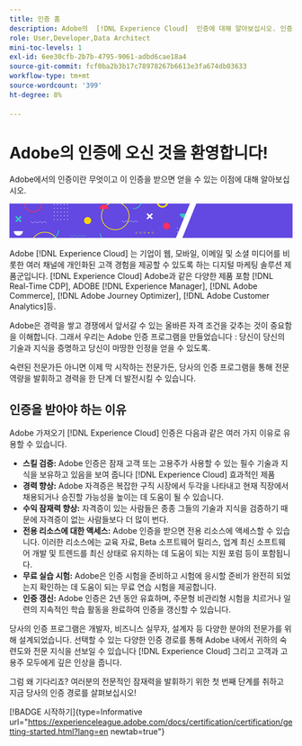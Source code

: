 ```yaml
---
title: 인증 홈
description: Adobe의  [!DNL Experience Cloud]  인증에 대해 알아보십시오. 인증을 받으면 무엇을 할 수 있는지 알아보십시오.
role: User,Developer,Data Architect
mini-toc-levels: 1
exl-id: 6ee30cfb-2b7b-4795-9061-adbd6cae18a4
source-git-commit: fcf0ba2b3b17c78978267b6613e3fa674db03633
workflow-type: tm+mt
source-wordcount: '399'
ht-degree: 8%

---
```


# Adobe의 인증에 오신 것을 환영합니다!

Adobe에서의 인증이란 무엇이고 이 인증을 받으면 얻을 수 있는 이점에 대해 알아보십시오.

![배너](/help/certifications/assets/home_banner_smallwide.png)

Adobe [!DNL Experience Cloud] 는 기업이 웹, 모바일, 이메일 및 소셜 미디어를 비롯한 여러 채널에 개인화된 고객 경험을 제공할 수 있도록 하는 디지털 마케팅 솔루션 제품군입니다. [!DNL Experience Cloud] Adobe과 같은 다양한 제품 포함 [!DNL Real-Time CDP], ADOBE [!DNL Experience Manager], [!DNL Adobe Commerce], [!DNL Adobe Journey Optimizer], [!DNL Adobe Customer Analytics]등.

Adobe은 경력을 쌓고 경쟁에서 앞서갈 수 있는 올바른 자격 조건을 갖추는 것이 중요함을 이해합니다. 그래서 우리는 Adobe 인증 프로그램을 만들었습니다 : 당신이 당신의 기술과 지식을 증명하고 당신이 마땅한 인정을 얻을 수 있도록.

숙련된 전문가든 아니면 이제 막 시작하는 전문가든, 당사의 인증 프로그램을 통해 전문 역량을 발휘하고 경력을 한 단계 더 발전시킬 수 있습니다.

## 인증을 받아야 하는 이유

Adobe 가져오기 [!DNL Experience Cloud] 인증은 다음과 같은 여러 가지 이유로 유용할 수 있습니다.

* **스킬 검증:** Adobe 인증은 잠재 고객 또는 고용주가 사용할 수 있는 필수 기술과 지식을 보유하고 있음을 보여 줍니다 [!DNL Experience Cloud] 효과적인 제품
* **경력 향상:** Adobe 자격증은 복잡한 구직 시장에서 두각을 나타내고 현재 직장에서 채용되거나 승진할 가능성을 높이는 데 도움이 될 수 있습니다.
* **수익 잠재력 향상:** 자격증이 있는 사람들은 종종 그들의 기술과 지식을 검증하기 때문에 자격증이 없는 사람들보다 더 많이 번다.
* **전용 리소스에 대한 액세스:** Adobe 인증을 받으면 전용 리소스에 액세스할 수 있습니다. 이러한 리소스에는 교육 자료, Beta 소프트웨어 릴리스, 업계 최신 소프트웨어 개발 및 트렌드를 최신 상태로 유지하는 데 도움이 되는 지원 포럼 등이 포함됩니다.
* **무료 실습 시험:** Adobe은 인증 시험을 준비하고 시험에 응시할 준비가 완전히 되었는지 확인하는 데 도움이 되는 무료 연습 시험을 제공합니다.
* **인증 갱신:** Adobe 인증은 2년 동안 유효하며, 주문형 비관리형 시험을 치르거나 일련의 지속적인 학습 활동을 완료하여 인증을 갱신할 수 있습니다.

당사의 인증 프로그램은 개발자, 비즈니스 실무자, 설계자 등 다양한 분야의 전문가를 위해 설계되었습니다. 선택할 수 있는 다양한 인증 경로를 통해 Adobe 내에서 귀하의 숙련도와 전문 지식을 선보일 수 있습니다 [!DNL Experience Cloud] 그리고 고객과 고용주 모두에게 깊은 인상을 줍니다.

그럼 왜 기다리죠? 여러분의 전문적인 잠재력을 발휘하기 위한 첫 번째 단계를 취하고 지금 당사의 인증 경로를 살펴보십시오!

[!BADGE 시작하기]{type=Informative url="https://experienceleague.adobe.com/docs/certification/certification/getting-started.html?lang=en newtab=true"}
